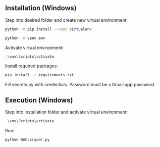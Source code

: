 ## Installation (Windows)

Step into desired folder and create new virtual environment:
```bash
python -m pip install --user virtualenv
```
```bash
python -m venv env
```
Activate virtual environment:
```bash
.\env\Scripts\activate
```
Install required packages:
```bash
pip install -r requirements.txt
```
Fill secrets.py with credentials. Password must be a Gmail app password.

## Execution (Windows)
Step into installation folder and activate virtual environment:
```bash
.\env\Scripts\activate
```
Run:
```bash
python Webscraper.py
```